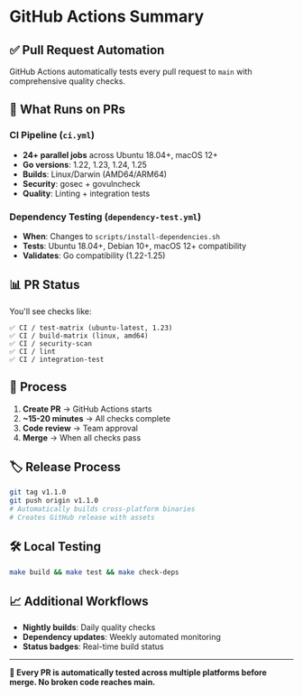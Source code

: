 # GitHub Actions Summary

## ✅ **Pull Request Automation**

GitHub Actions automatically tests every pull request to `main` with comprehensive quality checks.

## 🚀 **What Runs on PRs**

### **CI Pipeline** (`ci.yml`)
- **24+ parallel jobs** across Ubuntu 18.04+, macOS 12+
- **Go versions**: 1.22, 1.23, 1.24, 1.25
- **Builds**: Linux/Darwin (AMD64/ARM64)
- **Security**: gosec + govulncheck
- **Quality**: Linting + integration tests

### **Dependency Testing** (`dependency-test.yml`)
- **When**: Changes to `scripts/install-dependencies.sh`
- **Tests**: Ubuntu 18.04+, Debian 10+, macOS 12+ compatibility
- **Validates**: Go compatibility (1.22-1.25)

## 📊 **PR Status**

You'll see checks like:
```
✅ CI / test-matrix (ubuntu-latest, 1.23)
✅ CI / build-matrix (linux, amd64)
✅ CI / security-scan
✅ CI / lint
✅ CI / integration-test
```

## 🔄 **Process**

1. **Create PR** → GitHub Actions starts
2. **~15-20 minutes** → All checks complete
3. **Code review** → Team approval
4. **Merge** → When all checks pass

## 🏷️ **Release Process**

```bash
git tag v1.1.0
git push origin v1.1.0
# Automatically builds cross-platform binaries
# Creates GitHub release with assets
```

## 🛠️ **Local Testing**

```bash
make build && make test && make check-deps
```

## 📈 **Additional Workflows**

- **Nightly builds**: Daily quality checks
- **Dependency updates**: Weekly automated monitoring
- **Status badges**: Real-time build status

---

**🎯 Every PR is automatically tested across multiple platforms before merge. No broken code reaches main.**